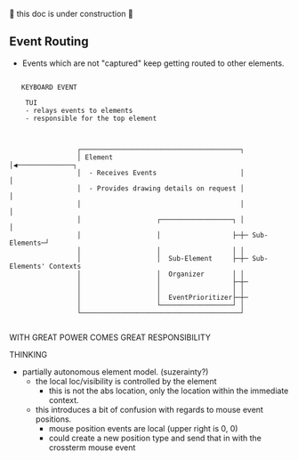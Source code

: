 
🚧 this doc is under construction 🚧  

## Event Routing

 -  Events which are not "captured" keep getting routed to other elements.

```
                                                                                             
   KEYBOARD EVENT                                                                            
                                                                                             
    TUI                                                                                      
    - relays events to elements                                                               
    - responsible for the top element                                                        
                                                                                             
                                                                                             
                                                                                             
                 ┌────────────────────────────────────────┐                                  
                 │ Element                                │◀──────────────┐                  
                 │  - Receives Events                     │               │                 
                 │  - Provides drawing details on request │               │                     
                 │                                        │               │                  
                 │                   ┌──────────────────┐ │               │                   
                 │                   │                  ├─┼─ Sub-Elements─┘                  
                 │                   │                  │ │                                      
                 │                   │  Sub-Element     ├─┼─ Sub-Elements' Contexts
                 │                   │  Organizer       │ │   
                 │                   │                  ├─┼─  
                 │                   │                  │ │   
                 │                   │  EventPrioritizer├─┼─                          
                 │                   └──────────────────┘ │                                  
                 └────────────────────────────────────────┘                                  
                                                                                             
```

WITH GREAT POWER COMES GREAT RESPONSIBILITY 

THINKING
 - partially autonomous element model. (suzerainty?)
   - the local loc/visibility is controlled by the element
     - this is not the abs location, only the location within the immediate
       context.
   - this introduces a bit of confusion with regards to mouse event positions. 
     - mouse position events are local (upper right is 0, 0) 
     - could create a new position type and send that in with the crossterm mouse
       event 
